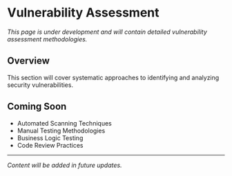# Vulnerability Assessment

*This page is under development and will contain detailed vulnerability assessment methodologies.*

## Overview

This section will cover systematic approaches to identifying and analyzing security vulnerabilities.

## Coming Soon

- Automated Scanning Techniques
- Manual Testing Methodologies
- Business Logic Testing
- Code Review Practices

---

*Content will be added in future updates.*
